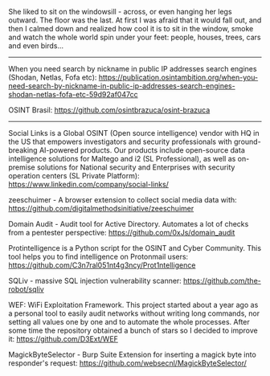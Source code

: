 
She liked to sit on the windowsill - across, or even hanging her legs outward. The floor was the last. At first I was afraid that it would fall out, and then I calmed down and realized how cool it is to sit in the window, smoke and watch the whole world spin under your feet: people, houses, trees, cars and even birds...

----

When you need search by nickname in public IP addresses search engines (Shodan, Netlas, Fofa etc): https://publication.osintambition.org/when-you-need-search-by-nickname-in-public-ip-addresses-search-engines-shodan-netlas-fofa-etc-59d92af047cc

OSINT Brasil: https://github.com/osintbrazuca/osint-brazuca


----

Social Links is a Global OSINT (Open source intelligence) vendor with HQ in the US that empowers investigators and security professionals with ground-breaking AI-powered products. Our products include open-source data intelligence solutions for Maltego and i2 (SL Professional), ​​as well as on-premise solutions for National security and Enterprises with security operation centers (SL Private Platform): https://www.linkedin.com/company/social-links/

zeeschuimer - A browser extension to collect social media data with: https://github.com/digitalmethodsinitiative/zeeschuimer

Domain Audit - Audit tool for Active Directory. Automates a lot of checks from a pentester perspective: https://github.com/0xJs/domain_audit

Protintelligence is a Python script for the OSINT and Cyber Community. This tool helps you to find intelligence on Protonmail users: https://github.com/C3n7ral051nt4g3ncy/Prot1ntelligence

SQLiv - massive SQL injection vulnerability scanner: https://github.com/the-robot/sqliv

WEF: WiFi Exploitation Framework. This project started about a year ago as a personal tool to easily audit networks without writing long commands, nor setting all values one by one and to automate the whole processes. After some time the repository obtained a bunch of stars so I decided to improve it: https://github.com/D3Ext/WEF

MagickByteSelector - Burp Suite Extension for inserting a magick byte into responder's request: https://github.com/websecnl/MagickByteSelector/


